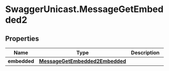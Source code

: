 # SwaggerUnicast.MessageGetEmbedded2

## Properties

Name | Type | Description | Notes
------------ | ------------- | ------------- | -------------
**embedded** | [**MessageGetEmbedded2Embedded**](MessageGetEmbedded2Embedded.md) |  | [optional] 


